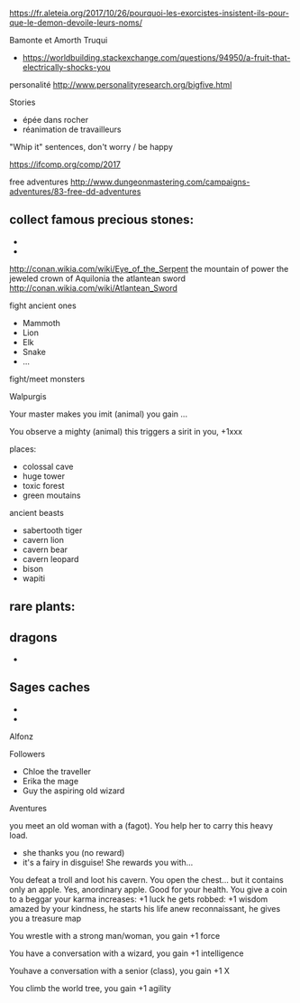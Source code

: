 https://fr.aleteia.org/2017/10/26/pourquoi-les-exorcistes-insistent-ils-pour-que-le-demon-devoile-leurs-noms/

Bamonte et Amorth
Truqui

* https://worldbuilding.stackexchange.com/questions/94950/a-fruit-that-electrically-shocks-you

personalité
http://www.personalityresearch.org/bigfive.html

Stories
- épée dans rocher
- réanimation de travailleurs

"Whip it" sentences, don't worry / be happy

https://ifcomp.org/comp/2017

free adventures
http://www.dungeonmastering.com/campaigns-adventures/83-free-dd-adventures

collect famous precious stones:
-
-
-

http://conan.wikia.com/wiki/Eye_of_the_Serpent
the mountain of power
the jeweled crown of Aquilonia
the atlantean sword http://conan.wikia.com/wiki/Atlantean_Sword


fight ancient ones
- Mammoth
- Lion
- Elk
- Snake
- ...

fight/meet monsters

Walpurgis

Your master makes you imit (animal) you gain ...

You observe a mighty (animal) this triggers a sirit in you, +1xxx

places:
- colossal cave
- huge tower
- toxic forest
- green moutains

ancient beasts
- sabertooth tiger
- cavern lion
- cavern bear
- cavern leopard
- bison
- wapiti

rare plants:
-

dragons
-
-

Sages caches
-
-
-

Alfonz

Followers
- Chloe the traveller
- Erika the mage
- Guy the aspiring old wizard

Aventures

you meet an old woman with a (fagot). You help her to carry this heavy load.
- she thanks you (no reward)
- it's a fairy in disguise! She rewards you with...

You defeat a troll and loot his cavern. You open the chest... but it contains only an apple. Yes, anordinary apple. Good for your health.
You give a coin to a beggar
your karma increases: +1 luck
he gets robbed: +1 wisdom
amazed by your kindness, he starts his life anew
reconnaissant, he gives you a treasure map

You wrestle with a strong man/woman, you gain +1 force

You have a conversation with a wizard, you gain +1 intelligence

Youhave a conversation with a senior (class), you gain +1 X

You climb the world tree, you gain +1 agility
